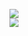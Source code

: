[![](https://img.shields.io/badge/Made%20With-Github%20Spray-lightgrey.svg?style=for-the-badge&logo=github)](https://github.com/Annihil/github-spray#5373)  
[![](https://i.imgur.com/2DrTn0Z.gif)](https://github.com/Annihil/github-spray)